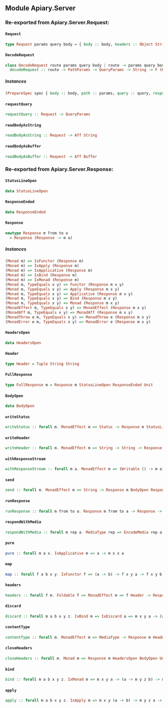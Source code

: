 ## Module Apiary.Server


### Re-exported from Apiary.Server.Request:

#### `Request`

``` purescript
type Request params query body = { body :: body, headers :: Object String, path :: params, query :: query }
```

#### `DecodeRequest`

``` purescript
class DecodeRequest route params query body | route -> params query body where
  decodeRequest :: route -> PathParams -> QueryParams -> String -> F (Request params query body)
```

##### Instances
``` purescript
(PrepareSpec spec { body :: body, path :: params, query :: query, response :: response }, DecodePathParams params, DecodeQueryParams query, DecodeMedia body body') => DecodeRequest (Route path method spec) params query body'
```

#### `requestQuery`

``` purescript
requestQuery :: Request -> QueryParams
```

#### `readBodyAsString`

``` purescript
readBodyAsString :: Request -> Aff String
```

#### `readBodyAsBuffer`

``` purescript
readBodyAsBuffer :: Request -> Aff Buffer
```

### Re-exported from Apiary.Server.Response:

#### `StatusLineOpen`

``` purescript
data StatusLineOpen
```

#### `ResponseEnded`

``` purescript
data ResponseEnded
```

#### `Response`

``` purescript
newtype Response m from to a
  = Response (Response -> m a)
```

##### Instances
``` purescript
(Monad m) => IxFunctor (Response m)
(Monad m) => IxApply (Response m)
(Monad m) => IxApplicative (Response m)
(Monad m) => IxBind (Response m)
(Monad m) => IxMonad (Response m)
(Monad m, TypeEquals x y) => Functor (Response m x y)
(Monad m, TypeEquals x y) => Apply (Response m x y)
(Monad m, TypeEquals x y) => Applicative (Response m x y)
(Monad m, TypeEquals x y) => Bind (Response m x y)
(Monad m, TypeEquals x y) => Monad (Response m x y)
(MonadEffect m, TypeEquals x y) => MonadEffect (Response m x y)
(MonadAff m, TypeEquals x y) => MonadAff (Response m x y)
(MonadThrow e m, TypeEquals x y) => MonadThrow e (Response m x y)
(MonadError e m, TypeEquals x y) => MonadError e (Response m x y)
```

#### `HeadersOpen`

``` purescript
data HeadersOpen
```

#### `Header`

``` purescript
type Header = Tuple String String
```

#### `FullResponse`

``` purescript
type FullResponse m = Response m StatusLineOpen ResponseEnded Unit
```

#### `BodyOpen`

``` purescript
data BodyOpen
```

#### `writeStatus`

``` purescript
writeStatus :: forall m. MonadEffect m => Status -> Response m StatusLineOpen HeadersOpen Unit
```

#### `writeHeader`

``` purescript
writeHeader :: forall m. MonadEffect m => String -> String -> Response m HeadersOpen HeadersOpen Unit
```

#### `withResponseStream`

``` purescript
withResponseStream :: forall m a. MonadEffect m => (Writable () -> m a) -> Response m BodyOpen ResponseEnded a
```

#### `send`

``` purescript
send :: forall m. MonadEffect m => String -> Response m BodyOpen ResponseEnded Unit
```

#### `runResponse`

``` purescript
runResponse :: forall m from to a. Response m from to a -> Response -> m a
```

#### `respondWithMedia`

``` purescript
respondWithMedia :: forall m rep a. MediaType rep => EncodeMedia rep a => MonadEffect m => Status -> Proxy rep -> a -> FullResponse m
```

#### `pure`

``` purescript
pure :: forall m a x. IxApplicative m => a -> m x x a
```

#### `map`

``` purescript
map :: forall f a b x y. IxFunctor f => (a -> b) -> f x y a -> f x y b
```

#### `headers`

``` purescript
headers :: forall f m. Foldable f => MonadEffect m => f Header -> Response m HeadersOpen BodyOpen Unit
```

#### `discard`

``` purescript
discard :: forall m a b x y z. IxBind m => IxDiscard a => m x y a -> (a -> m y z b) -> m x z b
```

#### `contentType`

``` purescript
contentType :: forall m. MonadEffect m => MediaType -> Response m HeadersOpen HeadersOpen Unit
```

#### `closeHeaders`

``` purescript
closeHeaders :: forall m. Monad m => Response m HeadersOpen BodyOpen Unit
```

#### `bind`

``` purescript
bind :: forall m a b x y z. IxMonad m => m x y a -> (a -> m y z b) -> m x z b
```

#### `apply`

``` purescript
apply :: forall m a b x y z. IxApply m => m x y (a -> b) -> m y z a -> m x z b
```

